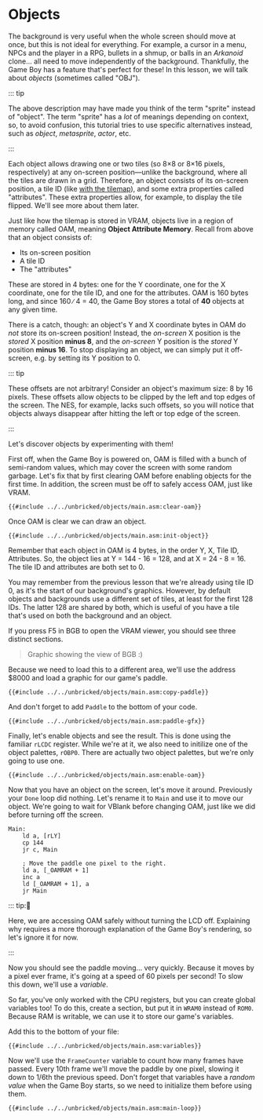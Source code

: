 # Objects

The background is very useful when the whole screen should move at once, but this is not ideal for everything.
For example, a cursor in a menu, NPCs and the player in a RPG, bullets in a shmup, or balls in an *Arkanoid* clone... all need to move independently of the background.
Thankfully, the Game Boy has a feature that's perfect for these!
In this lesson, we will talk about *objects* (sometimes called "OBJ").

::: tip

The above description may have made you think of the term "sprite" instead of "object".
The term "sprite" has a *lot* of meanings depending on context, so, to avoid confusion, this tutorial tries to use specific alternatives instead, such as *object*, *metasprite*, *actor*, etc.

:::

Each object allows drawing one or two tiles (so 8×8 or 8×16 pixels, respectively) at any on-screen position—unlike the background, where all the tiles are drawn in a grid.
Therefore, an object consists of its on-screen position, a tile ID (like [with the tilemap](../part1/tilemap.md)), and some extra properties called "attributes".
These extra properties allow, for example, to display the tile flipped.
We'll see more about them later.

Just like how the tilemap is stored in VRAM, objects live in a region of memory called OAM, meaning **Object Attribute Memory**.
Recall from above that an object consists of:
- Its on-screen position
- A tile ID
- The "attributes"

These are stored in 4 bytes: one for the Y coordinate, one for the X coordinate, one for the tile ID, and one for the attributes.
OAM is 160 bytes long, and since 160 ∕ 4 = 40, the Game Boy stores a total of **40** objects at any given time.

There is a catch, though: an object's Y and X coordinate bytes in OAM do *not* store its on-screen position!
Instead, the *on-screen* X position is the *stored* X position **minus 8**, and the *on-screen* Y position is the *stored* Y position **minus 16**.
To stop displaying an object, we can simply put it off-screen, e.g. by setting its Y position to 0.

::: tip

These offsets are not arbitrary!
Consider an object's maximum size: 8 by 16 pixels.
These offsets allow objects to be clipped by the left and top edges of the screen.
The NES, for example, lacks such offsets, so you will notice that objects always disappear after hitting the left or top edge of the screen.

:::

Let's discover objects by experimenting with them!

First off, when the Game Boy is powered on, OAM is filled with a bunch of semi-random values, which may cover the screen with some random garbage.
Let's fix that by first clearing OAM before enabling objects for the first time.
In addition, the screen must be off to safely access OAM, just like VRAM.

```rgbasm,linenos,start={{#line_no_of "" ../../unbricked/objects/main.asm:clear-oam}}
{{#include ../../unbricked/objects/main.asm:clear-oam}}
```

Once OAM is clear we can draw an object.

```rgbasm,linenos,start={{#line_no_of "" ../../unbricked/objects/main.asm:init-object}}
{{#include ../../unbricked/objects/main.asm:init-object}}
```

Remember that each object in OAM is 4 bytes, in the order Y, X, Tile ID, Attributes.
So, the object lies at Y = 144 - 16 = 128, and at X = 24 - 8 = 16.
The tile ID and attributes are both set to 0.

You may remember from the previous lesson that we're already using tile ID 0, as it's the start of our background's graphics.
However, by default objects and backgrounds use a different set of tiles, at least for the first 128 IDs.
The latter 128 are shared by both, which is useful of you have a tile that's used on both the background and an object.

If you press F5 in BGB to open the VRAM viewer, you should see three distinct sections.
> Graphic showing the view of BGB :)

Because we need to load this to a different area, we'll use the address $8000 and load a graphic for our game's paddle.

```rgbasm,linenos,start={{#line_no_of "" ../../unbricked/objects/main.asm:copy-paddle}}
{{#include ../../unbricked/objects/main.asm:copy-paddle}}
```

And don't forget to add `Paddle` to the bottom of your code.

```rgbasm,linenos,start={{#line_no_of "" ../../unbricked/objects/main.asm:paddle-gfx}}
{{#include ../../unbricked/objects/main.asm:paddle-gfx}}
```

Finally, let's enable objects and see the result. This is done using the familiar `rLCDC` register.
While we're at it, we also need to initilize one of the object palettes, `rOBP0`.
There are actually two object palettes, but we're only going to use one.

```rgbasm,linenos,start={{#line_no_of "" ../../unbricked/objects/main.asm:enable-oam}}
{{#include ../../unbricked/objects/main.asm:enable-oam}}
```

Now that you have an object on the screen, let's move it around.
Previously your `Done` loop did nothing.
Let's rename it to `Main` and use it to move our object.
We're going to wait for VBlank before changing OAM, just like we did before turning off the screen.

```rgbasm,linenos,start={{#line_no_of "^Main:" ../../unbricked/objects/main.asm}}
Main:
	ld a, [rLY]
	cp 144
	jr c, Main

	; Move the paddle one pixel to the right.
	ld a, [_OAMRAM + 1]
	inc a
	ld [_OAMRAM + 1], a
	jr Main
```

::: tip:🤨

Here, we are accessing OAM safely without turning the LCD off.
Explaining why requires a more thorough explanation of the Game Boy's rendering, so let's ignore it for now.

:::

Now you should see the paddle moving... very quickly.
Because it moves by a pixel ever frame, it's going at a speed of 60 pixels per second!
To slow this down, we'll use a *variable*.

So far, you've only worked with the CPU registers, but you can create global variables too!
To do this, create a section, but put it in `WRAM0` instead of `ROM0`.
Because RAM is writable, we can use it to store our game's variables.

Add this to the bottom of your file:

```rgbasm,linenos,start={{#line_no_of "" ../../unbricked/objects/main.asm:variables}}
{{#include ../../unbricked/objects/main.asm:variables}}
```

Now we'll use the `FrameCounter` variable to count how many frames have passed.
Every 10th frame we'll move the paddle by one pixel, slowing it down to 1/6th the previous speed.
Don't forget that variables have a *random value* when the Game Boy starts, so we need to initialize them before using them.

```rgbasm,linenos,start={{#line_no_of "" ../../unbricked/objects/main.asm:main-loop}}
{{#include ../../unbricked/objects/main.asm:main-loop}}
```
